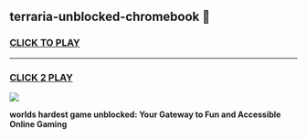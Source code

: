 
## terraria-unblocked-chromebook 👋
<h3>
<a href="https://premium.freeplayer.one?title=terraria-unblocked-chromebook&ref=14F">CLICK TO PLAY</a></h3>
<hr>

<h3>
<a href="https://premium.freeplayer.one?title=terraria-unblocked-chromebook&ref=14F">CLICK 2 PLAY</a>
  
</h3>

<a href="https://premium.freeplayer.one?title=terraria-unblocked-chromebook&ref=12F/"><img src="https://clearcache.store/games.png"></a>


**worlds hardest game unblocked: Your Gateway to Fun and Accessible Online Gaming**
